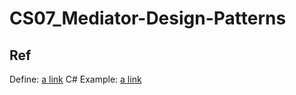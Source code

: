 # CS07_Mediator-Design-Patterns

## Ref

Define: [a link](https://refactoring.guru/design-patterns/mediator)
C# Example: [a link](https://refactoring.guru/design-patterns/mediator/csharp/example#example-0)